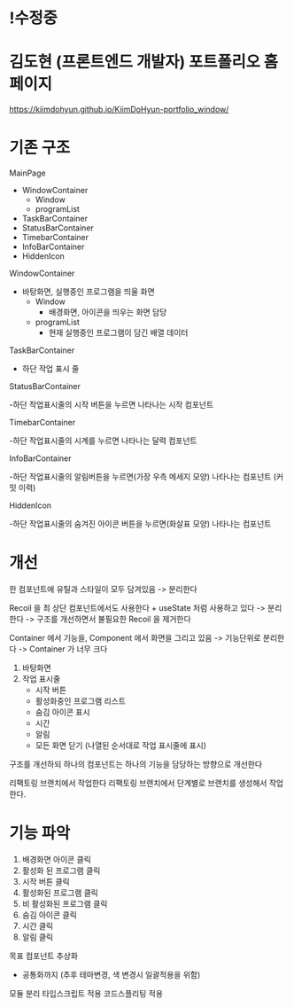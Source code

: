 # !수정중

# 김도현 (프론트엔드 개발자) 포트폴리오 홈페이지

https://kiimdohyun.github.io/KiimDoHyun-portfolio_window/

# 기존 구조

MainPage

-   WindowContainer
    -   Window
    -   programList
-   TaskBarContainer
-   StatusBarContainer
-   TimebarContainer
-   InfoBarContainer
-   HiddenIcon

WindowContainer

-   바탕화면, 실행중인 프로그램을 띄울 화면
    -   Window
        -   배경화면, 아이콘을 띄우는 화면 담당
    -   programList
        -   현재 실행중인 프로그램이 담긴 배열 데이터

TaskBarContainer

-   하단 작업 표시 줄

StatusBarContainer

-하단 작업표시줄의 시작 버튼을 누르면 나타나는 시작 컴포넌트

TimebarContainer

-하단 작업표시줄의 시계를 누르면 나타나는 달력 컴포넌트

InfoBarContainer

-하단 작업표시줄의 알림버튼을 누르면(가장 우측 메세지 모양) 나타나는 컴포넌트 (커밋 이력)

HiddenIcon

-하단 작업표시줄의 숨겨진 아이콘 버튼을 누르면(화살표 모양) 나타나는 컴포넌트

# 개선

한 컴포넌트에 유틸과 스타일이 모두 담겨있음
-> 분리한다

Recoil 을 최 상단 컴포넌트에서도 사용한다 + useState 처럼 사용하고 있다
-> 분리한다
-> 구조를 개선하면서 불필요한 Recoil 을 제거한다

Container 에서 기능을, Component 에서 화면을 그리고 있음
-> 기능단위로 분리한다
-> Container 가 너무 크다

1. 바탕화면
2. 작업 표시줄
    - 시작 버튼
    - 활성화중인 프로그램 리스트
    - 숨김 아이콘 표시
    - 시간
    - 알림
    - 모든 화면 닫기
      (나열된 순서대로 작업 표시줄에 표시)

구조를 개선하되 하나의 컴포넌트는 하나의 기능을 담당하는 방향으로 개선한다

리팩토링 브랜치에서 작업한다
리팩토링 브랜치에서 단계별로 브랜치를 생성해서 작업한다.

# 기능 파악

1. 배경화면 아이콘 클릭
2. 활성화 된 프로그램 클릭
3. 시작 버튼 클릭
4. 활성화된 프로그램 클릭
5. 비 활성화된 프로그램 클릭
6. 숨김 아이콘 클릭
7. 시간 클릭
8. 알림 클릭

목표
컴포넌트 추상화

-   공통화까지 (추후 테마변경, 색 변경시 일괄적용을 위함)

모듈 분리
타입스크립트 적용
코드스플리팅 적용
